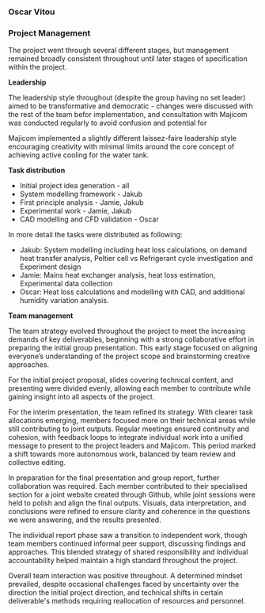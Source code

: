 ### Oscar Vitou ###

### Project Management ###

The project went through several different stages, but management remained broadly consistent throughout until later stages of specification within the project.

**Leadership**

The leadership style throughout (despite the group having no set leader) aimed to be transformative and democratic - changes were discussed with the rest of the team befor implementation, and consultation with Majicom was conducted regularly to avoid confusion and potential for 

Majicom implemented a slightly different laissez-faire leadership style encouraging creativity with minimal limits around the core concept of achieving active cooling for the water tank.

**Task distribution**

- Initial project idea generation - all
- System modelling framework - Jakub
- First principle analysis - Jamie, Jakub
- Experimental work - Jamie, Jakub
- CAD modelling and CFD validation - Oscar

In more detail the tasks were distributed as following:
- Jakub: System modelling including heat loss calculations, on demand heat transfer analysis, Peltier cell vs Refrigerant cycle investigation and Experiment design
- Jamie: Mains heat exchanger analysis, heat loss estimation, Experimental data collection
- Oscar: Heat loss calculations and modelling with CAD, and additional humidity variation analysis.

**Team management**

The team strategy evolved throughout the project to meet the increasing demands of key deliverables, beginning with a strong collaborative effort in preparing the initial group presentation. This early stage focused on aligning everyone’s understanding of the project scope and brainstorming creative approaches. 

For the initial project proposal, slides covering technical content,  and presenting were divided evenly, allowing each member to contribute while gaining insight into all aspects of the project.

For the interim presentation, the team refined its strategy. With clearer task allocations emerging, members focused more on their technical areas while still contributing to joint outputs. Regular meetings ensured continuity and cohesion, with feedback loops to integrate individual work into a unified message to present to the project leaders and Majicom. This period marked a shift towards more autonomous work, balanced by team review and collective editing.

In preparation for the final presentation and group report, further collaboration was required. Each member contributed to their specialised section for a joint website created through Github, while joint sessions were held to polish and align the final outputs. Visuals, data interpretation, and conclusions were refined to ensure clarity and coherence in the questions we were answering, and the results presented.

The individual report phase saw a transition to independent work, though team members continued informal peer support, discussing findings and approaches. This blended strategy of shared responsibility and individual accountability helped maintain a high standard throughout the project.

Overall team interaction was positive throughout. A determined mindset prevailed, despite occasional challenges faced by uncertainty over the direction the initial project direction, and technical shifts in certain deliverable's methods requiring reallocation of resources and personnel.
